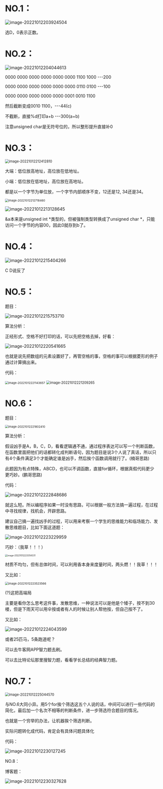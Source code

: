 # NO.1：

![image-20221012203924504](D:\Typora\图片\image-20221012203924504.png)

选D，0表示正数。

# NO.2：

![image-20221012204044613](D:\Typora\图片\image-20221012204044613.png)

0000 0000 0000 0000 0000 0000 1100 1000  ---200

0000 0000 0000 0000 0000 0000 0110 0100 ---100

0000 0000 0000 0000 0000 0001 0010 1100

然后截断变成0010 1100，---44(c)

不截断，直接%d打印a+b ---300(a+b)

注意unsigned char是无符号位的，所以整形提升直接补0

# NO.3：

<img src="D:\Typora\图片\image-20221012212412810.png" alt="image-20221012212412810" style="zoom:80%;" />

大端：低位放高地址，高位放在低地址。

小端：低位放在低地址，高位放在高地址。

都是以一个字节为单位放，一个字节内部顺序不变，12还是12, 34还是34。

<img src="D:\Typora\图片\image-20221012212718460.png" alt="image-20221012212718460" style="zoom: 67%;" />



![image-20221012213128645](D:\Typora\图片\image-20221012213128645.png)

&a本来是unsigned int *类型的，但被强制类型转换成了unsigned char *，只能访问一个字节的内容00，因此0就存到b了。

# NO.4：

![image-20221012215404266](D:\Typora\图片\image-20221012215404266.png)

C D说反了

# NO.5：

题目：

![image-20221012215753710](D:\Typora\图片\image-20221012215753710.png)

算法分析：

正经形式、空格不好打印的话，可以先把空格去掉，好看：

![image-20221012220541665](D:\Typora\图片\image-20221012220541665.png)

也就是说先把数组的元素设置好了，再管空格的事，空格的事可以根据菱形的例子通过计算搞出来。

代码：

<img src="D:\Typora\图片\image-20221012221143657.png" alt="image-20221012221143657" style="zoom: 67%;" />



<img src="D:\Typora\图片\image-20221012221209265.png" alt="image-20221012221209265" style="zoom: 80%;" />



# NO.6：

题目：

<img src="D:\Typora\图片\image-20221012221802410.png" alt="image-20221012221802410" style="zoom: 67%;" />

算法分析：

假设凶手是A，B，C，D，看看逻辑通不通，通过程序表达可以写一个判断函数，在函数里面把他们的话都转化成判断语句，因为题目是说3个人说了真话，所以只有4个条件满足3个才能确定谁是凶手，然后挨个函数调用就行了。(楠哥思路)

此题因为有点特殊，ABCD，也可以不调函数，直接for循环，根据真假代码更少更巧妙。(鹏哥思路)

代码：

![image-20221012222848686](D:\Typora\图片\image-20221012222848686.png)

就这么短。所以编程序如果一时没有思路，可以根据一般方法搞一遍过程，在过程中寻找规律，找机会，开辟思路。

建议自己搞一遍找凶手的过程，可以用来考察一个学生的思维能力和临场能力、发散思维题目，比如下面这道题：

![image-20221012223229959](D:\Typora\图片\image-20221012223229959.png)

巧妙：（我草！！！）

<img src="D:\Typora\图片\image-20221012223354331.png" alt="image-20221012223354331" style="zoom: 50%;" />

材质不均匀，但有总体时间，可以利用香本身来度量时间，两头燃！！我草！！！

又比如：

<img src="D:\Typora\图片\image-20221012223523566.png" alt="image-20221012223523566" style="zoom:67%;" />

(?)这把高端局

主要是看你怎么思考这件事，发散思维，一种说法可以是他是个矮子，按不到30楼，但是下雨天可以用伞按或者有人的时候让别人帮他按，但自己按不了。

又比如：

![image-20221012224043599](D:\Typora\图片\image-20221012224043599.png)

或者25匹马，5条跑道呢？

可以去牛客网APP智力题去刷。

可以去比特论坛那里搜智力题，看看学长总结的经典智力题。

# NO.7：

<img src="D:\Typora\图片\image-20221012225044570.png" alt="image-20221012225044570" style="zoom:80%;" />

与NO.6大同小异。用5个for挨个筛选这五个人说的话，中间可以进行一些代码的简化，最后加一个名次不相等的判断条件，进一步筛选符合题目的情况。

也就是一个穷举的办法，让机器挨个筛选判断。

实际问题转化成代码，肯定会有具体问题具体化

代码：

![image-20221012230127245](D:\Typora\图片\image-20221012230127245.png)

NO.8：

博客题：

![image-20221012230327628](D:\Typora\图片\image-20221012230327628.png)